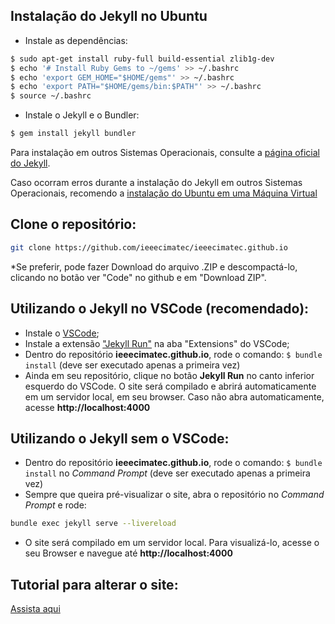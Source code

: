 ## Instalação do Jekyll no Ubuntu
- Instale as dependências:
```bash
$ sudo apt-get install ruby-full build-essential zlib1g-dev
$ echo '# Install Ruby Gems to ~/gems' >> ~/.bashrc
$ echo 'export GEM_HOME="$HOME/gems"' >> ~/.bashrc
$ echo 'export PATH="$HOME/gems/bin:$PATH"' >> ~/.bashrc
$ source ~/.bashrc
```
- Instale o Jekyll e o Bundler:
```bash
$ gem install jekyll bundler
```

Para instalação em outros Sistemas Operacionais, consulte a [página oficial do Jekyll](https://jekyllrb.com/docs/installation/#requirements).

Caso ocorram erros durante a instalação do Jekyll em outros Sistemas Operacionais, recomendo a [instalação do Ubuntu em uma Máquina Virtual](https://www.youtube.com/watch?v=wGwikwPrACA)


## Clone o repositório:
```bash 
git clone https://github.com/ieeecimatec/ieeecimatec.github.io
```
*Se preferir, pode fazer Download do arquivo .ZIP e descompactá-lo, clicando no botão ver "Code" no github e em "Download ZIP".

## Utilizando o Jekyll no VSCode (recomendado):
- Instale o [VSCode](https://code.visualstudio.com/);
- Instale a extensão ["Jekyll Run"](https://marketplace.visualstudio.com/items?itemName=Dedsec727.jekyll-run) na aba "Extensions" do VSCode;
- Dentro do repositório **ieeecimatec.github.io**, rode o comando: ```$ bundle install``` (deve ser executado apenas a primeira vez)
- Ainda em seu repositório, clique no botão **Jekyll Run** no canto inferior esquerdo do VSCode. O site será compilado e abrirá automaticamente em um servidor local, em seu browser. Caso não abra automaticamente, acesse **http://localhost:4000**

## Utilizando o Jekyll sem o VSCode:
- Dentro do repositório **ieeecimatec.github.io**, rode o comando: ```$ bundle install``` no *Command Prompt* (deve ser executado apenas a primeira vez)
- Sempre que queira pré-visualizar o site, abra o repositório no *Command Prompt* e rode:
```bash
bundle exec jekyll serve --livereload
```
- O site será compilado em um servidor local. Para visualizá-lo, acesse o seu Browser e navegue até **http://localhost:4000**

## Tutorial para alterar o site:
[Assista aqui](https://youtu.be/sLmVR54jKFU)
